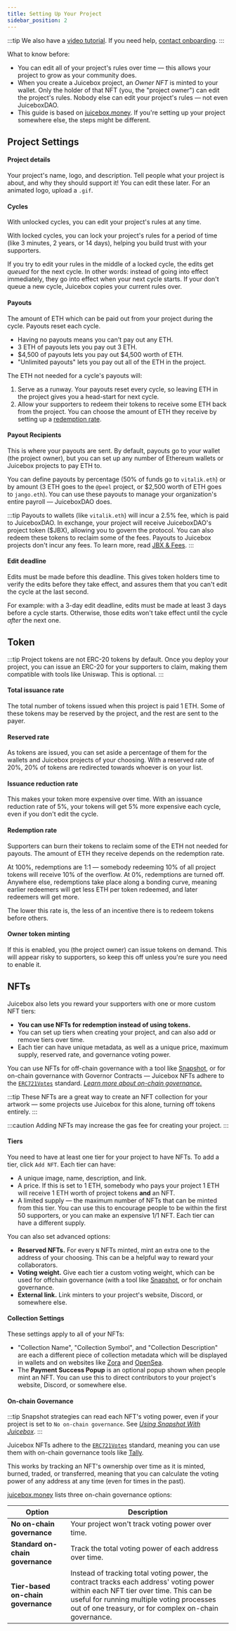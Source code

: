 ```yaml
---
title: Setting Up Your Project
sidebar_position: 2
---
```


:::tip
We also have a [video tutorial](https://www.youtube.com/watch?v=2s2OyxG_rvo). If you need help, [contact onboarding](https://juicebox.money/contact).
:::

What to know before:

- You can edit all of your project's rules over time — this allows your project to grow as your community does.
- When you create a Juicebox project, an *Owner NFT* is minted to your wallet. Only the holder of that NFT (you, the "project owner") can edit the project's rules. Nobody else can edit your project's rules — not even JuiceboxDAO.
- This guide is based on [juicebox.money](https://juicebox.money). If you're setting up your project somewhere else, the steps might be different.

## Project Settings

#### Project details

Your project's name, logo, and description. Tell people what your project is about, and why they should support it! You can edit these later. For an animated logo, upload a `.gif`.

#### Cycles

With unlocked cycles, you can edit your project's rules at any time.

With locked cycles, you can lock your project's rules for a period of time (like 3 minutes, 2 years, or 14 days), helping you build trust with your supporters.

If you try to edit your rules in the middle of a locked cycle, the edits get *queued* for the next cycle. In other words: instead of going into effect immediately, they go into effect when your next cycle starts. If your don't queue a new cycle, Juicebox copies your current rules over.

#### Payouts

The amount of ETH which can be paid out from your project during the cycle. Payouts reset each cycle.

- Having no payouts means you can't pay out any ETH.
- 3 ETH of payouts lets you pay out 3 ETH.
- $4,500 of payouts lets you pay out $4,500 worth of ETH.
- "Unlimited payouts" lets you pay out all of the ETH in the project.

The ETH not needed for a cycle's payouts will:

1. Serve as a runway. Your payouts reset every cycle, so leaving ETH in the project gives you a head-start for next cycle.
2. Allow your supporters to redeem their tokens to receive some ETH back from the project. You can choose the amount of ETH they receive by setting up a [redemption rate](#redemption-rate).

#### Payout Recipients

This is where your payouts are sent. By default, payouts go to your wallet (the project owner), but you can set up any number of Ethereum wallets or Juicebox projects to pay ETH to.

You can define payouts by percentage (50% of funds go to `vitalik.eth`) or by amount (3 ETH goes to the `@peel` project, or $2,500 worth of ETH goes to `jango.eth`). You can use these payouts to manage your organization's entire payroll — JuiceboxDAO does.

:::tip
Payouts to wallets (like `vitalik.eth`) will incur a 2.5% fee, which is paid to JuiceboxDAO. In exchange, your project will receive JuiceboxDAO's project token ($JBX), allowing you to govern the protocol. You can also redeem these tokens to reclaim some of the fees. Payouts to Juicebox projects don't incur any fees. To learn more, read [JBX & Fees](/dao/reference/jbx/).
:::

#### Edit deadline

Edits must be made before this deadline. This gives token holders time to verify the edits before they take effect, and assures them that you can't edit the cycle at the last second.

For example: with a 3-day edit deadline, edits must be made at least 3 days before a cycle starts. Otherwise, those edits won't take effect until the cycle *after* the next one.

## Token

:::tip
Project tokens are not ERC-20 tokens by default. Once you deploy your project, you can issue an ERC-20 for your supporters to claim, making them compatible with tools like Uniswap. This is optional.
:::

#### Total issuance rate

The total number of tokens issued when this project is paid 1 ETH. Some of these tokens may be reserved by the project, and the rest are sent to the payer.

#### Reserved rate

As tokens are issued, you can set aside a percentage of them for the wallets and Juicebox projects of your choosing. With a reserved rate of 20%, 20% of tokens are redirected towards whoever is on your list.

#### Issuance reduction rate

This makes your token more expensive over time. With an issuance reduction rate of 5%, your tokens will get 5% more expensive each cycle, even if you don't edit the cycle.

#### Redemption rate

Supporters can burn their tokens to reclaim some of the ETH not needed for payouts. The amount of ETH they receive depends on the redemption rate.

At 100%, redemptions are 1:1 — somebody redeeming 10% of all project tokens will receive 10% of the overflow. At 0%, redemptions are turned off. Anywhere else, redemptions take place along a bonding curve, meaning earlier redeemers will get less ETH per token redeemed, and later redeemers will get more.

The lower this rate is, the less of an incentive there is to redeem tokens before others.

#### Owner token minting

If this is enabled, you (the project owner) can issue tokens on demand. This will appear risky to supporters, so keep this off unless you're sure you need to enable it.

## NFTs

Juicebox also lets you reward your supporters with one or more custom NFT tiers:

- **You can use NFTs for redemption instead of using tokens.**
- You can set up tiers when creating your project, and can also add or remove tiers over time.
- Each tier can have unique metadata, as well as a unique price, maximum supply, reserved rate, and governance voting power.

You can use NFTs for off-chain governance with a tool like [Snapshot](/user/resources/snapshot/), or for on-chain governance with Governor Contracts — Juicebox NFTs adhere to the [`ERC721Votes`](https://docs.openzeppelin.com/contracts/4.x/api/token/erc721#ERC721Votes) standard. [*Learn more about on-chain governance.*](#on-chain-governance)

:::tip
These NFTs are a great way to create an NFT collection for your artwork — some projects use Juicebox for this alone, turning off tokens entirely. 
:::

:::caution
Adding NFTs may increase the gas fee for creating your project.
:::

#### Tiers

You need to have at least one tier for your project to have NFTs. To add a tier, click `Add NFT`. Each tier can have:

- A unique image, name, description, and link.
- A price. If this is set to 1 ETH, somebody who pays your project 1 ETH will receive 1 ETH worth of project tokens **and** an NFT.
- A limited supply — the maximum number of NFTs that can be minted from this tier. You can use this to encourage people to be within the first 50 supporters, or you can make an expensive 1/1 NFT. Each tier can have a different supply.

You can also set advanced options:

- **Reserved NFTs.** For every `N` NFTs minted, mint an extra one to the address of your choosing. This can be a helpful way to reward your collaborators.
- **Voting weight.** Give each tier a custom voting weight, which can be used for offchain governance (with a tool like [Snapshot](/user/resources/snapshot/), or for onchain governance.
- **External link.** Link minters to your project's website, Discord, or somewhere else.

#### Collection Settings

These settings apply to all of your NFTs:

- "Collection Name", "Collection Symbol", and "Collection Description" are each a different piece of collection metadata which will be displayed in wallets and on websites like [Zora](https://zora.co/) and [OpenSea](https://opensea.io/).
- The **Payment Success Popup** is an optional popup shown when people mint an NFT. You can use this to direct contributors to your project's website, Discord, or somewhere else.

#### On-chain Governance

:::tip
Snapshot strategies can read each NFT's voting power, even if your project is set to `No on-chain governance`. See [*Using Snapshot With Juicebox*](/user/resources/snapshot/).
:::

Juicebox NFTs adhere to the [`ERC721Votes`](https://docs.openzeppelin.com/contracts/4.x/api/token/erc721#ERC721Votes) standard, meaning you can use them with on-chain governance tools like [Tally](https://tally.xyz/).

This works by tracking an NFT's ownership over time as it is minted, burned, traded, or transferred, meaning that you can calculate the voting power of any address at any time (even for times in the past).

[juicebox.money](https://juicebox.money) lists three on-chain governance options:

| Option | Description |
| --- | --- |
| **No on-chain governance** | Your project won't track voting power over time. |
| **Standard on-chain governance** | Track the total voting power of each address over time. |
| **Tier-based on-chain governance** | Instead of tracking total voting power, the contract tracks each address' voting power within each NFT tier over time. This can be useful for running multiple voting processes out of one treasury, or for complex on-chain governance. |
